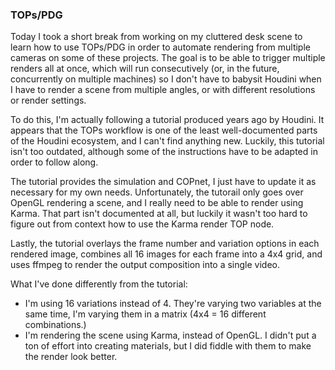 ### TOPs/PDG

Today I took a short break from working on my cluttered desk scene to learn how to use
TOPs/PDG in order to automate rendering from multiple cameras on some of these projects.
The goal is to be able to trigger multiple renders all at once, which will run
consecutively (or, in the future, concurrently on multiple machines) so I don't have to
babysit Houdini when I have to render a scene from multiple angles, or with different
resolutions or render settings.

To do this, I'm actually following a tutorial produced years ago by Houdini. It appears
that the TOPs workflow is one of the least well-documented parts of the Houdini ecosystem,
and I can't find anything new. Luckily, this tutorial isn't too outdated, although some
of the instructions have to be adapted in order to follow along.

The tutorial provides the simulation and COPnet, I just have to update it as necessary
for my own needs. Unfortunately, the tutorail only goes over OpenGL rendering a scene,
and I really need to be able to render using Karma. That part isn't documented at all,
but luckily it wasn't too hard to figure out from context how to use the Karma render
TOP node.

Lastly, the tutorial overlays the frame number and variation options in each rendered
image, combines all 16 images for each frame into a 4x4 grid, and uses ffmpeg to render
the output composition into a single video.

What I've done differently from the tutorial:

- I'm using 16 variations instead of 4. They're varying two variables at the same time,
  I'm varying them in a matrix (4x4 = 16 different combinations.)
- I'm rendering the scene using Karma, instead of OpenGL. I didn't put a ton of effort
  into creating materials, but I did fiddle with them to make the render look better.
